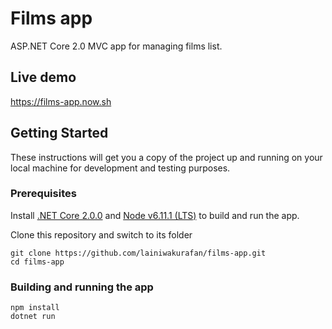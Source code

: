 # Films app

ASP.NET Core 2.0 MVC app for managing films list.

## Live demo

https://films-app.now.sh

## Getting Started

These instructions will get you a copy of the project up and running on your local machine for development and testing purposes.

### Prerequisites

Install [.NET Core 2.0.0](https://github.com/dotnet/core/blob/master/release-notes/download-archives/2.0.0-download.md) and [Node v6.11.1 (LTS)](https://nodejs.org/en/blog/release/v6.11.1/) to build and run the app.

Clone this repository and switch to its folder
```
git clone https://github.com/lainiwakurafan/films-app.git
cd films-app
```

### Building and running the app
```
npm install
dotnet run
```
